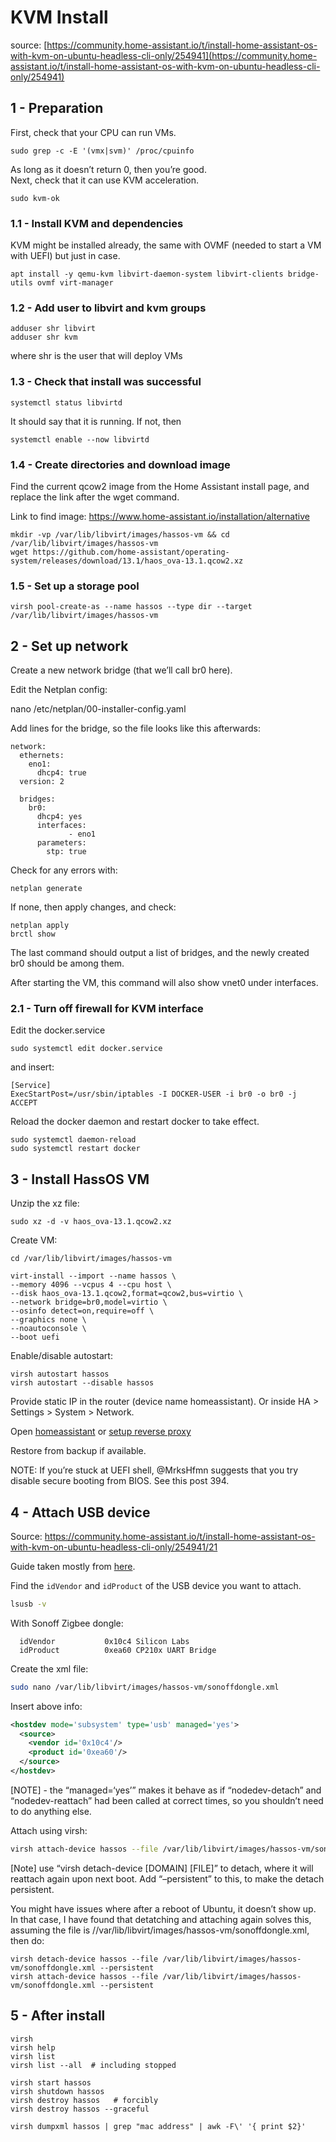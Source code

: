 # KVM Install

source: [https://community.home-assistant.io/t/install-home-assistant-os-with-kvm-on-ubuntu-headless-cli-only/254941](https://community.home-assistant.io/t/install-home-assistant-os-with-kvm-on-ubuntu-headless-cli-only/254941)

## 1 - Preparation

First, check that your CPU can run VMs.

```
sudo grep -c -E '(vmx|svm)' /proc/cpuinfo
```

As long as it doesn’t return 0, then you’re good.  
Next, check that it can use KVM acceleration. 

```
sudo kvm-ok
```

### 1.1 - Install KVM and dependencies

KVM might be installed already, the same with OVMF (needed to start a VM with UEFI) but just in case.

```
apt install -y qemu-kvm libvirt-daemon-system libvirt-clients bridge-utils ovmf virt-manager
```

### 1.2 - Add user to libvirt and kvm groups

```
adduser shr libvirt
adduser shr kvm
```

where shr is the user that will deploy VMs

### 1.3 - Check that install was successful

```
systemctl status libvirtd
```

It should say that it is running. If not, then

```
systemctl enable --now libvirtd
```

### 1.4 - Create directories and download image

Find the current qcow2 image from the Home Assistant install page, and replace the link after the wget command.

Link to find image: https://www.home-assistant.io/installation/alternative

```
mkdir -vp /var/lib/libvirt/images/hassos-vm && cd /var/lib/libvirt/images/hassos-vm
wget https://github.com/home-assistant/operating-system/releases/download/13.1/haos_ova-13.1.qcow2.xz
```

### 1.5 - Set up a storage pool

```
virsh pool-create-as --name hassos --type dir --target /var/lib/libvirt/images/hassos-vm
```

## 2 - Set up network

Create a new network bridge (that we’ll call br0 here).

Edit the Netplan config:

nano /etc/netplan/00-installer-config.yaml

Add lines for the bridge, so the file looks like this afterwards:

```
network:
  ethernets:
    eno1:
      dhcp4: true
  version: 2

  bridges:
    br0:
      dhcp4: yes
      interfaces:
             - eno1
      parameters:
        stp: true
```

Check for any errors with:

```
netplan generate
```

If none, then apply changes, and check:

```
netplan apply
brctl show
```

The last command should output a list of bridges, and the newly created br0 should be among them.

After starting the VM, this command will also show vnet0 under interfaces.

### 2.1 - Turn off firewall for KVM interface

Edit the docker.service

```
sudo systemctl edit docker.service
```

and insert:
```
[Service]
ExecStartPost=/usr/sbin/iptables -I DOCKER-USER -i br0 -o br0 -j ACCEPT
```

Reload the docker daemon and restart docker to take effect.

```
sudo systemctl daemon-reload
sudo systemctl restart docker
```

## 3 - Install HassOS VM

Unzip the xz file:

```
sudo xz -d -v haos_ova-13.1.qcow2.xz
```

Create VM:
```
cd /var/lib/libvirt/images/hassos-vm

virt-install --import --name hassos \
--memory 4096 --vcpus 4 --cpu host \
--disk haos_ova-13.1.qcow2,format=qcow2,bus=virtio \
--network bridge=br0,model=virtio \
--osinfo detect=on,require=off \
--graphics none \
--noautoconsole \
--boot uefi
```

Enable/disable autostart:
```
virsh autostart hassos
virsh autostart --disable hassos
```

Provide static IP in the router (device name homeassistant).
Or inside HA > Settings > System > Network.

Open [homeassistant](http://10.10.0.9:8123) or [setup reverse proxy](reverse-proxy-npm.md)

Restore from backup if available. 

NOTE: If you’re stuck at UEFI shell, @MrksHfmn suggests that you try disable secure booting from BIOS. See this post 394.

## 4 - Attach USB device
Source: https://community.home-assistant.io/t/install-home-assistant-os-with-kvm-on-ubuntu-headless-cli-only/254941/21

Guide taken mostly from [here](https://access.redhat.com/documentation/en-us/red_hat_enterprise_linux/6/html/virtualization_administration_guide/sect-Managing_guest_virtual_machines_with_virsh-Attaching_and_updating_a_device_with_virsh#proc-Attaching_and_updating_a_device_with_virsh-Hotplugging_USB_devices_for_use_by_the_guest_virtual_machine).

Find the `idVendor` and `idProduct` of the USB device you want to attach.

```bash
lsusb -v
```

With Sonoff Zigbee dongle:
```
  idVendor           0x10c4 Silicon Labs
  idProduct          0xea60 CP210x UART Bridge
```

Create the xml file:
```bash
sudo nano /var/lib/libvirt/images/hassos-vm/sonoffdongle.xml
```

Insert above info:
```xml
<hostdev mode='subsystem' type='usb' managed='yes'>
  <source>
    <vendor id='0x10c4'/>
    <product id='0xea60'/>
  </source>
</hostdev>
```

[NOTE] - the “managed=‘yes’” makes it behave as if “nodedev-detach” and “nodedev-reattach” had been called at correct times, so you shouldn’t need to do anything else.

Attach using virsh:
```bash
virsh attach-device hassos --file /var/lib/libvirt/images/hassos-vm/sonoffdongle.xml --persistent
```

[Note] use “virsh detach-device [DOMAIN] [FILE]” to detach, where it will reattach again upon next boot. Add “–persistent” to this, to make the detach persistent.

You might have issues where after a reboot of Ubuntu, it doesn’t show up. In that case, I have found that detatching and attaching again solves this, assuming the file is //var/lib/libvirt/images/hassos-vm/sonoffdongle.xml, then do:
```
virsh detach-device hassos --file /var/lib/libvirt/images/hassos-vm/sonoffdongle.xml --persistent
virsh attach-device hassos --file /var/lib/libvirt/images/hassos-vm/sonoffdongle.xml --persistent
```
## 5 - After install

```
virsh
virsh help
virsh list
virsh list --all  # including stopped

virsh start hassos
virsh shutdown hassos
virsh destroy hassos   # forcibly
virsh destroy hassos --graceful

virsh dumpxml hassos | grep "mac address" | awk -F\' '{ print $2}'
```